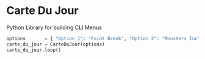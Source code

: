 Carte Du Jour
===

Python Library for building CLI Menus

```python
options       = { "Option 1": "Point Break", "Option 2": "Monsters Inc", "Option 3": "Senna" }
carte_du_jour = CarteDuJour(options)
carte_du_jour.loop()
```

